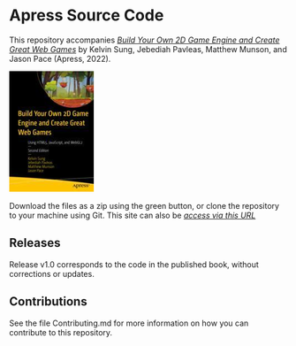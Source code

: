 # Apress Source Code

This repository accompanies [*Build Your Own 2D Game Engine and Create Great Web Games*](https://link.springer.com/book/10.1007/978-1-4842-7377-7) by Kelvin Sung, Jebediah Pavleas, Matthew Munson, and Jason Pace (Apress, 2022).

[comment]: #cover
![Cover image](978-1-4842-7376-0.jpg)

Download the files as a zip using the green button, or clone the repository to your machine using Git. This site can also be [*access via this URL*](https://apress.github.io/build-your-own-2d-game-engine-2e/)

## Releases

Release v1.0 corresponds to the code in the published book, without corrections or updates.

## Contributions

See the file Contributing.md for more information on how you can contribute to this repository.
